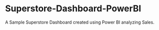 # Superstore-Dashboard-PowerBI
A Sample Superstore Dashboard created using Power BI analyzing Sales.
